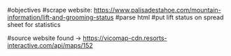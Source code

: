 #objectives
#scrape website: https://www.palisadestahoe.com/mountain-information/lift-and-grooming-status
#parse html
#put lift status on spread sheet for statistics


#source website found -> https://vicomap-cdn.resorts-interactive.com/api/maps/152